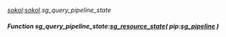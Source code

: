 _[sokol](../../modules/sokol/sokol-module.md):[sokol](../../modules/sokol/sokol-module.md).sg\_query\_pipeline\_state_
##### Function sg\_query\_pipeline\_state:[sg_resource_state](../../modules/sokol/sokol-sg_resource_state.md)( pip:[sg_pipeline](../../modules/sokol/sokol-sg_pipeline.md) )
